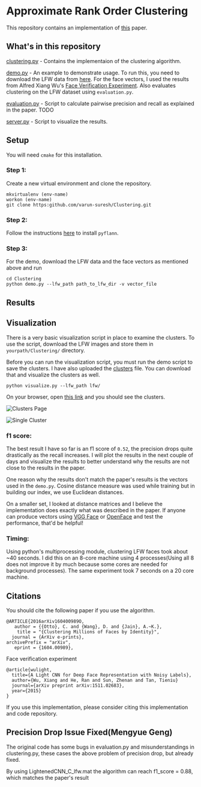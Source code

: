 # Approximate Rank Order Clustering

This repository contains an implementation of [this](https://arxiv.org/pdf/1604.00989.pdf) paper.
## What's in this repository
[clustering.py](https://github.com/varun-suresh/Clustering/blob/master/clustering.py) - Contains the implementaion of the clustering algorithm.

[demo.py](https://github.com/varun-suresh/Clustering/blob/master/demo.py) - An example to demonstrate usage. To run this, you need to download the LFW data from [here](http://vis-www.cs.umass.edu/lfw/). For the face vectors, I used the results from Alfred Xiang Wu's [Face Verification Experiment](https://github.com/AlfredXiangWu/face_verification_experiment/tree/master/results). Also evaluates clustering on the LFW dataset using `evaluation.py`.

[evaluation.py](https://github.com/varun-suresh/Clustering/blob/master/demo.py) - Script to calculate pairwise precision and recall as explained in the paper.
TODO

[server.py](https:github.com/varun-suresh/Clustering) - Script to visualize the results.

## Setup
You will need `cmake` for this installation.

### Step 1:
Create a new virtual environment and clone the repository.
```
mkvirtualenv (env-name)
workon (env-name)
git clone https:github.com/varun-suresh/Clustering.git
```

### Step 2:
Follow the instructions [here](http://www.cs.ubc.ca/research/flann/) to install `pyflann`.

### Step 3:
For the demo, download the LFW data and the face vectors as mentioned above and run

```
cd Clustering
python demo.py --lfw_path path_to_lfw_dir -v vector_file
```

## Results

## Visualization

There is a very basic visualization script in place to examine the clusters. To
use the script, download the LFW images and store them in `yourpath/Clustering/` directory.

Before you can run the visualization script, you must run the demo script to save the clusters. I have also uploaded the [clusters](http://github.com/) file. You can download that and visualize the clusters as well.

```
python visualize.py --lfw_path lfw/
```
On your browser, open [this link](http://localhost:5000/clusters) and you should see the clusters.

![Clusters Page](https://raw.githubusercontent.com/varun-suresh/Clustering/master/imgs/visualization.png)

![Single Cluster](https://raw.githubusercontent.com/varun-suresh/Clustering/master/imgs/single-cluster.png)
### f1 score:
The best result I have so far is an f1 score of `0.52`, the precision drops quite drastically as the recall increases. I will plot the results in the next couple of days and visualize the results to better understand why the results are not close to the results in the paper.

One reason why the results don't match the paper's results is the vectors used in the `demo.py`. Cosine distance measure was used while training but in building our index, we use Euclidean distances.

On a smaller set, I looked at distance matrices and I believe the implementation does exactly what was described in the paper. If anyone can produce vectors using [VGG Face](http://www.robots.ox.ac.uk/~vgg/software/vgg_face/) or [OpenFace](https://github.com/cmusatyalab/openface) and test the performance, that'd be helpful!

### Timing:
Using python's multiprocessing module, clustering LFW faces took about ~40 seconds. I did this on an 8-core machine using 4 processes(Using all 8 does not improve it by much because some cores are needed for background processes). The same experiment took 7 seconds on a 20 core machine.

## Citations
You should cite the following paper if you use the algorithm.
```
@ARTICLE{2016arXiv160400989O,
   author = {{Otto}, C. and {Wang}, D. and {Jain}, A.~K.},
    title = "{Clustering Millions of Faces by Identity}",
  journal = {ArXiv e-prints},
archivePrefix = "arXiv",
   eprint = {1604.00989},
```
Face verification experiment
```
@article{wulight,
  title={A Light CNN for Deep Face Representation with Noisy Labels},
  author={Wu, Xiang and He, Ran and Sun, Zhenan and Tan, Tieniu}
  journal={arXiv preprint arXiv:1511.02683},
  year={2015}
}
```
If you use this implementation, please consider citing this implementation and code repository.

## Precision Drop Issue Fixed(Mengyue Geng)
The original code has some bugs in evaluation.py and misunderstandings in clustering.py, these cases the above problem of precision drop, but already fixed. 

By using LightenedCNN_C_lfw.mat the algorithm can reach f1_score = 0.88, which matches the paper's result
